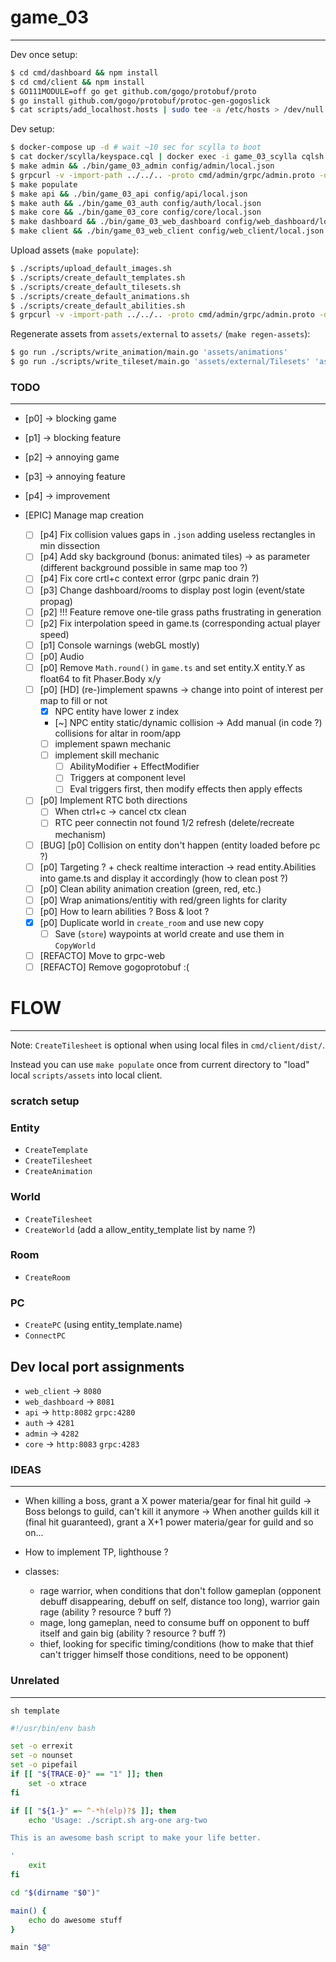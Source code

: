 # game_03
---

Dev once setup:

```sh
$ cd cmd/dashboard && npm install
$ cd cmd/client && npm install
$ GO111MODULE=off go get github.com/gogo/protobuf/proto
$ go install github.com/gogo/protobuf/protoc-gen-gogoslick
$ cat scripts/add_localhost.hosts | sudo tee -a /etc/hosts > /dev/null
```

Dev setup:

```sh
$ docker-compose up -d # wait ~10 sec for scylla to boot
$ cat docker/scylla/keyspace.cql | docker exec -i game_03_scylla cqlsh
$ make admin && ./bin/game_03_admin config/admin/local.json
$ grpcurl -v -import-path ../../.. -proto cmd/admin/grpc/admin.proto -d '"cql"' -plaintext localhost:4282 grpc.Admin/MigrateUp
$ make populate
$ make api && ./bin/game_03_api config/api/local.json
$ make auth && ./bin/game_03_auth config/auth/local.json
$ make core && ./bin/game_03_core config/core/local.json
$ make dashboard && ./bin/game_03_web_dashboard config/web_dashboard/local.json
$ make client && ./bin/game_03_web_client config/web_client/local.json
```

Upload assets (`make populate`):

```sh
$ ./scripts/upload_default_images.sh
$ ./scripts/create_default_templates.sh
$ ./scripts/create_default_tilesets.sh
$ ./scripts/create_default_animations.sh
$ ./scripts/create_default_abilities.sh
$ grpcurl -v -import-path ../../.. -proto cmd/admin/grpc/admin.proto -d '' -plaintext localhost:4282 grpc.Admin/CreateWorld
```

Regenerate assets from `assets/external` to `assets/` (`make regen-assets`):

```sh
$ go run ./scripts/write_animation/main.go 'assets/animations'
$ go run ./scripts/write_tileset/main.go 'assets/external/Tilesets' 'assets/tilesets'
```

### TODO
---

- [p0] -> blocking game
- [p1] -> blocking feature
- [p2] -> annoying game
- [p3] -> annoying feature
- [p4] -> improvement

- [EPIC] Manage map creation
  + [ ] [p4] Fix collision values gaps in `.json` adding useless rectangles in min dissection
  + [ ] [p4] Add sky background (bonus: animated tiles) -> as parameter (different background possible in same map too ?)
  + [ ] [p4] Fix core crtl+c context error (grpc panic drain ?)
  + [ ] [p3] Change dashboard/rooms to display post login (event/state propag)
  + [ ] [p2] !!! Feature remove one-tile grass paths frustrating in generation
  + [ ] [p2] Fix interpolation speed in game.ts (corresponding actual player speed)
  + [ ] [p1] Console warnings (webGL mostly)
  + [ ] [p0] Audio
  + [ ] [p0] Remove `Math.round()` in `game.ts` and set entity.X entity.Y as float64 to fit Phaser.Body x/y
  + [ ] [p0] [HD] (re-)implement spawns -> change into point of interest per map to fill or not
    + [x] NPC entity have lower z index
    + [~]  NPC entity static/dynamic collision -> Add manual (in code ?) collisions for altar in room/app
    + [ ] implement spawn mechanic
	+ [ ] implement skill mechanic
	  + [ ] AbilityModifier + EffectModifier
	  + [ ] Triggers at component level
	  + [ ] Eval triggers first, then modify effects then apply effects
  + [ ] [p0] Implement RTC both directions
	  + [ ] When ctrl+c -> cancel ctx clean
	  + [ ] RTC peer connectin not found 1/2 refresh (delete/recreate mechanism)
  + [ ] [BUG] [p0] Collision on entity don't happen (entity loaded before pc ?)
  + [ ] [p0] Targeting ? + check realtime interaction -> read entity.Abilities into game.ts and display it accordingly (how to clean post ?)
  + [ ] [p0] Clean ability animation creation (green, red, etc.)
  + [ ] [p0] Wrap animations/entitiy with red/green lights for clarity
  + [ ] [p0] How to learn abilities ? Boss & loot ?
  + [x] [p0] Duplicate world in `create_room` and use new copy
    + [ ] Save (`store`) waypoints at world create and use them in `CopyWorld`
  + [ ] [REFACTO] Move to grpc-web
  + [ ] [REFACTO] Remove gogoprotobuf :(

# FLOW
---

Note: `CreateTilesheet` is optional when using local files in `cmd/client/dist/`.

Instead you can use `make populate` once from current directory to "load" local `scripts/assets` into local client.

### scratch setup

### Entity

- `CreateTemplate`
- `CreateTilesheet`
- `CreateAnimation`

### World

- `CreateTilesheet`
- `CreateWorld` (add a allow_entity_template list by name ?)

### Room

- `CreateRoom`

### PC

- `CreatePC` (using entity_template.name)
- `ConnectPC`


## Dev local port assignments

- `web_client` -> `8080`
- `web_dashboard` -> `8081`
- `api` -> `http:8082` `grpc:4280`
- `auth` -> `4281`
- `admin` -> `4282`
- `core` -> `http:8083` `grpc:4283`


### IDEAS
---
- When killing a boss, grant a X power materia/gear for final hit guild -> Boss belongs to guild, can't kill it anymore -> When another guilds kill it (final hit guaranteed), grant a X+1 power materia/gear for guild and so on...
- How to implement TP, lighthouse ?

- classes:
  + rage warrior, when conditions that don't follow gameplan (opponent debuff disappearing, debuff on self, distance too long), warrior gain rage (ability ? resource ? buff ?)
  + mage, long gameplan, need to consume buff on opponent to buff itself and gain big (ability ? resource ? buff ?)
  + thief, looking for specific timing/conditions (how to make that thief can't trigger himself those conditions, need to be opponent)

### Unrelated
---

`sh template`

```sh
#!/usr/bin/env bash

set -o errexit
set -o nounset
set -o pipefail
if [[ "${TRACE-0}" == "1" ]]; then
    set -o xtrace
fi

if [[ "${1-}" =~ ^-*h(elp)?$ ]]; then
    echo 'Usage: ./script.sh arg-one arg-two

This is an awesome bash script to make your life better.

'
    exit
fi

cd "$(dirname "$0")"

main() {
    echo do awesome stuff
}

main "$@"
```
